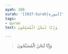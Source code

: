 ```yaml
---
ayah: 166
surah: '[[037-Surah|سورة]]'
tags:
- quran
text: وَإِنَّا لَنَحْنُ الْمُسَبِّحُونَ

---
```

> وَإِنَّا لَنَحْنُ الْمُسَبِّحُونَ
